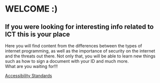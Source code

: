 <html>
  <head>
        <meta charset="utf 8">
        <title>Index</title>
  </head>
  <body>
    <h1>WELCOME :)</h1>
    <h2>If you were looking for interesting info related to ICT this is your place</h2>
    <p>Here you will find content from the differences between the types of internet programming, as well as the importance of security on the internet and the threats out there.     Not only that, you will be able to learn new things such as how to sign a document with your ID and much more.<br>What are you waiting for!!!</p>
    <a href="https://msciller.github.io/MY-WEBPAGE/accessibility-standards.md">Accessibility Standards</a>
  </body>
  
</html>  
